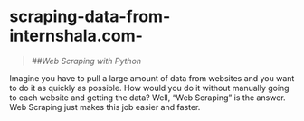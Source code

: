 # scraping-data-from-internshala.com-

>##*Web Scraping with Python*

Imagine you have to pull a large amount of data from websites and you want to do it as quickly as possible. How would you do it without manually going to each website and getting the data? Well, “Web Scraping” is the answer. Web Scraping just makes this job easier and faster. 
